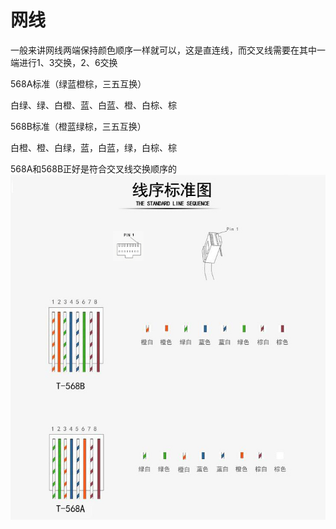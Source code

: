 # 网线

一般来讲网线两端保持颜色顺序一样就可以，这是直连线，而交叉线需要在其中一端进行1、3交换，2、6交换

568A标准（绿蓝橙棕，三五互换）

白绿、绿、白橙、蓝、白蓝、橙、白棕、棕


568B标准（橙蓝绿棕，三五互换）

白橙、橙、白绿，蓝，白蓝，绿，白棕、棕


568A和568B正好是符合交叉线交换顺序的
![线序标准图](./线序标准图.jpg)
